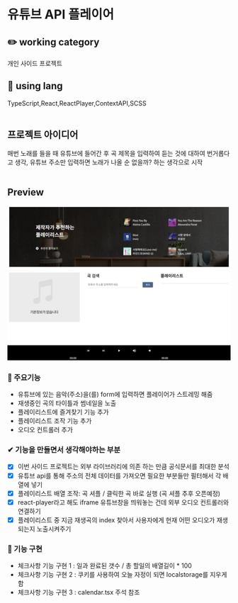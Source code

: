 # 유튜브 API 플레이어

## ✏️ working category

개인 사이드 프로젝트
<br />

## 📃 using lang

TypeScript,React,ReactPlayer,ContextAPI,SCSS
<br />
<br />

## 프로젝트 아이디어

매번 노래를 들을 때 유튜브에 들어간 후 곡 제목을 입력하여 듣는 것에 대하여 번거롭다고 생각,
유튜브 주소만 입력하면 노래가 나올 순 없을까? 하는 생각으로 시작
<br />
<br />

## Preview

  <img src="./public/img/preview.PNG" alt="" />

### 📌 주요기능

- 유튜브에 있는 음악(주소)을(를) form에 입력하면 플레이어가 스트레밍 해줌
- 재생중인 곡의 타이틀과 썸네일을 노출
- 플레이리스트에 즐겨찾기 기능 추가
- 플레이리스트 조작 기능 추가
- 오디오 컨트롤러 추가

### ✔ 기능을 만들면서 생각해야하는 부분

- [x] 이번 사이드 프로젝트는 외부 라이브러리에 의존 하는 만큼 공식문서를 최대한 분석
- [x] 유튜브 api를 통해 주소의 전체 데이터를 가져오면 필요한 부분들만 필터해서 각 배열에 넣기
- [x] 플레이리스트 배열 조작: 곡 셔플 / 클릭한 곡 바로 실행 (곡 셔플 추후 오픈예정)
- [x] react-player라고 해도 iframe 유튜브창을 띄워놓는 건데 외부 오디오 컨트롤러와 연결하기
- [x] 플레이리스트 중 지금 재생곡의 index 찾아서 사용자에게 현재 어떤 오디오가 재생되는지 노출시켜주기

### 🚀 기능 구현

- 체크사항 기능 구현 1 : 일과 완료된 갯수 / 총 할일의 배열길이 \* 100
- 체크사항 기능 구현 2 : 쿠키를 사용하여 오늘 자정이 되면 localstorage를 지우게 함
- 체크사항 기능 구현 3 : calendar.tsx 주석 참조
